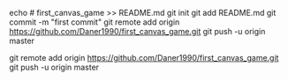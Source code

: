 echo # first_canvas_game >> README.md
git init
git add README.md
git commit -m "first commit"
git remote add origin https://github.com/Daner1990/first_canvas_game.git
git push -u origin master


git remote add origin https://github.com/Daner1990/first_canvas_game.git
git push -u origin master
